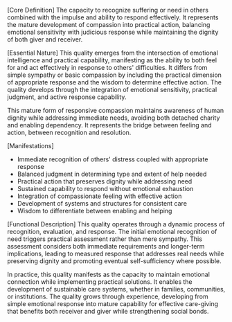 [Core Definition]
The capacity to recognize suffering or need in others combined with the impulse and ability to respond effectively. It represents the mature development of compassion into practical action, balancing emotional sensitivity with judicious response while maintaining the dignity of both giver and receiver.

[Essential Nature]
This quality emerges from the intersection of emotional intelligence and practical capability, manifesting as the ability to both feel for and act effectively in response to others' difficulties. It differs from simple sympathy or basic compassion by including the practical dimension of appropriate response and the wisdom to determine effective action. The quality develops through the integration of emotional sensitivity, practical judgment, and active response capability.

This mature form of responsive compassion maintains awareness of human dignity while addressing immediate needs, avoiding both detached charity and enabling dependency. It represents the bridge between feeling and action, between recognition and resolution.

[Manifestations]
- Immediate recognition of others' distress coupled with appropriate response
- Balanced judgment in determining type and extent of help needed
- Practical action that preserves dignity while addressing need
- Sustained capability to respond without emotional exhaustion
- Integration of compassionate feeling with effective action
- Development of systems and structures for consistent care
- Wisdom to differentiate between enabling and helping

[Functional Description]
This quality operates through a dynamic process of recognition, evaluation, and response. The initial emotional recognition of need triggers practical assessment rather than mere sympathy. This assessment considers both immediate requirements and longer-term implications, leading to measured response that addresses real needs while preserving dignity and promoting eventual self-sufficiency where possible.

In practice, this quality manifests as the capacity to maintain emotional connection while implementing practical solutions. It enables the development of sustainable care systems, whether in families, communities, or institutions. The quality grows through experience, developing from simple emotional response into mature capability for effective care-giving that benefits both receiver and giver while strengthening social bonds.